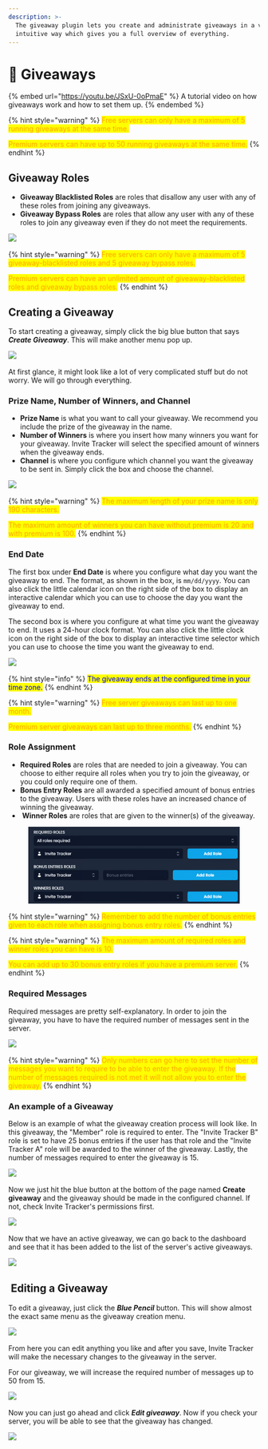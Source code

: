 ```yaml
---
description: >-
  The giveaway plugin lets you create and administrate giveaways in a very
  intuitive way which gives you a full overview of everything.
---
```


# 🎉 Giveaways



{% embed url="https://youtu.be/JSxU-0oPmaE" %}
A tutorial video on how giveaways work and how to set them up.
{% endembed %}

{% hint style="warning" %}
<mark style="color:orange;">Free servers can only have a maximum of 5 running giveaways at the same time.</mark>

<mark style="color:orange;">Premium servers can have up to 50 running giveaways at the same time.</mark>
{% endhint %}

## Giveaway Roles

* **Giveaway Blacklisted Roles** are roles that disallow any user with any of these roles from joining any giveaways.
* **Giveaway Bypass Roles** are roles that allow any user with any of these roles to join any giveaway even if they do not meet the requirements.

![](<../../.gitbook/assets/Giveaway Settings.png>)

{% hint style="warning" %}
<mark style="color:orange;">Free servers can only have a maximum of 5 giveaway-blacklisted roles and 5 giveaway bypass roles.</mark>

<mark style="color:orange;">Premium servers can have an unlimited amount of giveaway-blacklisted roles and giveaway bypass roles.</mark>
{% endhint %}

## Creating a Giveaway

To start creating a giveaway, simply click the big blue button that says _**Create Giveaway**_. This will make another menu pop up.

![](<../../.gitbook/assets/Giveaway Creation.png>)

At first glance, it might look like a lot of very complicated stuff but do not worry. We will go through everything.

### Prize Name, Number of Winners, and Channel

* **Prize Name** is what you want to call your giveaway. We recommend you include the prize of the giveaway in the name.
* **Number of Winners** is where you insert how many winners you want for your giveaway. Invite Tracker will select the specified amount of winners when the giveaway ends.
* **Channel** is where you configure which channel you want the giveaway to be sent in. Simply click the box and choose the channel.

![](<../../.gitbook/assets/Giveaway1 (1).png>)

{% hint style="warning" %}
<mark style="color:orange;">The maximum length of your prize name is only 190 characters.</mark>

<mark style="color:orange;">The maximum amount of winners you can have without premium is 20 and with premium is 100.</mark>
{% endhint %}

### End Date

The first box under **End Date** is where you configure what day you want the giveaway to end. The format, as shown in the box, is `mm/dd/yyyy`. You can also click the little calendar icon on the right side of the box to display an interactive calendar which you can use to choose the day you want the giveaway to end.

The second box is where you configure at what time you want the giveaway to end. It uses a 24-hour clock format. You can also click the little clock icon on the right side of the box to display an interactive time selector which you can use to choose the time you want the giveaway to end.

![](../../.gitbook/assets/Giveaway2.png)

{% hint style="info" %}
<mark style="color:blue;">The giveaway ends at the configured time in your time zone.</mark>
{% endhint %}

{% hint style="warning" %}
<mark style="color:orange;">Free server giveaways can last up to one month.</mark>&#x20;

<mark style="color:orange;">Premium server giveaways can last up to three months.</mark>
{% endhint %}

### Role Assignment

* **Required Roles** are roles that are needed to join a giveaway. You can choose to either require all roles when you try to join the giveaway, or you could only require one of them.
* **Bonus Entry Roles** are all awarded a specified amount of bonus entries to the giveaway. Users with these roles have an increased chance of winning the giveaway.
* <img src="../../.gitbook/assets/image (31).png" alt="" data-size="line"> **Winner Roles** are roles that are given to the winner(s) of the giveaway.

<figure><img src="../../.gitbook/assets/image.png" alt=""><figcaption></figcaption></figure>

{% hint style="warning" %}
<mark style="color:orange;">Remember to add the number of bonus entries given to each role when assigning bonus entry roles.</mark>
{% endhint %}

{% hint style="warning" %}
<mark style="color:orange;">The maximum amount of required roles and winner roles you can have is 10.</mark>

<mark style="color:orange;">You can add up to 30 bonus entry roles if you have a premium server.</mark>
{% endhint %}

### Required Messages

Required messages are pretty self-explanatory. In order to join the giveaway, you have to have the required number of messages sent in the server.

![](../../.gitbook/assets/Giveaway4.png)

{% hint style="warning" %}
<mark style="color:orange;">Only numbers can go here to set the number of messages you want to require to be able to enter the giveaway. If the number of messages required is not met it will not allow you to enter the giveaway.</mark>
{% endhint %}

### An example of a Giveaway

Below is an example of what the giveaway creation process will look like. In this giveaway, the "Member" role is required to enter. The "Invite Tracker B" role is set to have 25 bonus entries if the user has that role and the "Invite Tracker A" role will be awarded to the winner of the giveaway. Lastly, the number of messages required to enter the giveaway is 15.

![](<../../.gitbook/assets/Giveaway Create.png>)

Now we just hit the blue button at the bottom of the page named **Create giveaway** and the giveaway should be made in the configured channel. If not, check Invite Tracker's permissions first.

![](<../../.gitbook/assets/Giveaway Running (1).png>)

Now that we have an active giveaway, we can go back to the dashboard and see that it has been added to the list of the server's active giveaways.

![](<../../.gitbook/assets/Giveaway Edit Dash.png>)

## <img src="../../.gitbook/assets/image (59).png" alt="" data-size="line"> Editing a Giveaway

To edit a giveaway, just click the _**Blue Pencil**_ button. This will show almost the exact same menu as the giveaway creation menu.

![](<../../.gitbook/assets/Edit Giveaway.png>)

From here you can edit anything you like and after you save, Invite Tracker will make the necessary changes to the giveaway in the server.

For our giveaway, we will increase the required number of messages up to 50 from 15.

![](<../../.gitbook/assets/Edit Message.png>)

Now you can just go ahead and click _**Edit giveaway**_. Now if you check your server, you will be able to see that the giveaway has changed.

![](<../../.gitbook/assets/Edited Giveaway.png>)
